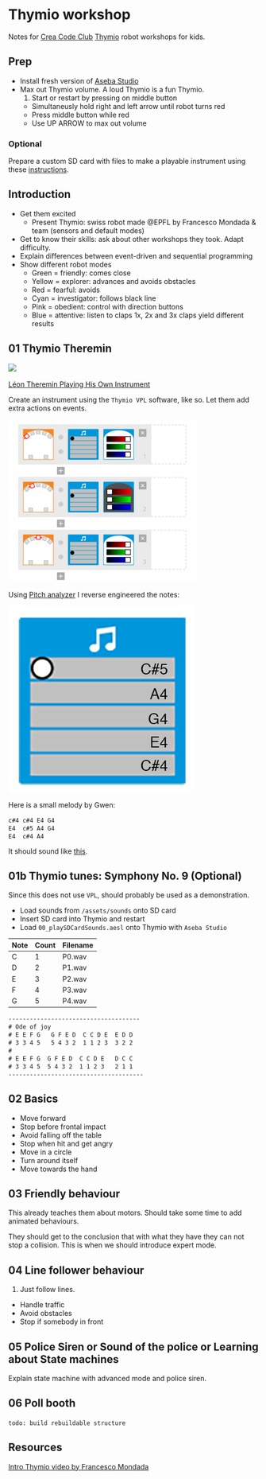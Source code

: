 # Thymio workshop

Notes for [Crea Code Club](http://codeclub.heig-vd.ch/) [Thymio]() robot workshops for kids.

## Prep
* Install fresh version of [Aseba Studio](https://www.thymio.org/en:start)
* Max out Thymio volume. A loud Thymio is a fun Thymio. 
	1. Start or restart by pressing on middle button
	* Simultaneusly hold right and left arrow until robot turns red 
	* Press middle button while red
	* Use UP ARROW to max out volume

### Optional
Prepare a custom SD card with files to make a playable instrument using these [instructions](doc/createSoundFiles.md).

## Introduction
* Get them excited
	* Present Thymio: swiss robot made @EPFL by Francesco Mondada & team (sensors and default modes)
* Get to know their skills: ask about other workshops they took. Adapt difficulty.
* Explain differences between event-driven and sequential programming
* Show different robot modes
	*  Green = friendly: comes close
	*  Yellow = explorer: advances and avoids obstacles
	*  Red = fearful: avoids
	*  Cyan = investigator: follows black line
	*  Pink = obedient: control with direction buttons
	*  Blue = attentive: listen to claps 1x, 2x and 3x claps yield different results

## 01 Thymio Theremin
[<img src="https://s14-eu5.ixquick.com/cgi-bin/serveimage?url=https:%2F%2Fupload.wikimedia.org%2Fwikipedia%2Fcommons%2F7%2F74%2FLev_Termen_playing_-_cropped.jpg&sp=e61486185f0cbeed477827774bbcae44">](https://en.wikipedia.org/wiki/Theremin)

[Léon Theremin Playing His Own Instrument](https://archive.org/details/LeonThereminPlayingHisOwnInstrument)

Create an instrument using the `Thymio VPL` software, like so.
Let them add extra actions on events.

![Instrument](img/00_instrument.png)

Using [Pitch analyzer](https://itunes.apple.com/us/app/pitch-analyzer/id571243369?mt=8) 
I reverse engineered the notes: 

![Instrument](img/01_sounds.png)

Here is a small melody by Gwen: 

```
c#4 c#4 E4 G4
E4  c#5 A4 G4
E4  c#4 A4
```

It should sound like [this](doc/GwenThymio.m4a).

## 01b Thymio tunes: Symphony No. 9 (Optional)
Since this does not use `VPL`, should probably be used as a demonstration.

* Load sounds from `/assets/sounds` onto SD card
* Insert SD card into Thymio and restart
* Load `00_playSDCardSounds.aesl` onto Thymio with `Aseba Studio`

Note | Count | Filename 
--- | --- | --- |
C | 1 | P0.wav
D | 2 | P1.wav
E | 3 | P2.wav
F | 4 | P3.wav
G | 5 | P4.wav

```
-------------------------------------
# Ode of joy
# E E F G   G F E D  C C D E  E D D
# 3 3 4 5   5 4 3 2  1 1 2 3  3 2 2
#
# E E F G  G F E D  C C D E   D C C
# 3 3 4 5  5 4 3 2  1 1 2 3   2 1 1
--------------------------------------
```

## 02 Basics
* Move forward
* Stop before frontal impact
* Avoid falling off the table
* Stop when hit and get angry
* Move in a circle
* Turn around itself
* Move towards the hand

## 03 Friendly behaviour

This already teaches them about motors. 
Should take some time to add animated behaviours.

They should get to the conclusion that with what they have they can not stop a collision. This is when we should introduce expert mode.

## 04 Line follower behaviour
1. Just follow lines.
* Handle traffic
* Avoid obstacles
* Stop if somebody in front

## 05 Police Siren or Sound of the police or Learning about State machines
Explain state machine with advanced mode and police siren. 


## 06 Poll booth

`todo: build rebuildable structure`

## Resources

[Intro Thymio video by Francesco Mondada](https://www.youtube.com/watch?v=QRyqZ0E5Ez0)


